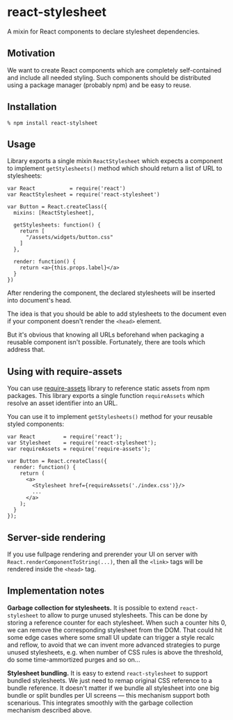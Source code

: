 # react-stylesheet

A mixin for React components to declare stylesheet dependencies.

## Motivation

We want to create React components which are completely self-contained and
include all needed styling. Such components should be distributed using a
package manager (probably npm) and be easy to reuse.

## Installation

    % npm install react-stylsheet

## Usage

Library exports a single mixin `ReactStylesheet` which expects a component to
implement `getStylesheets()` method which should return a list of URL to
stylesheets:

    var React           = require('react')
    var ReactStylesheet = require('react-stylesheet')

    var Button = React.createClass({
      mixins: [ReactStylesheet],

      getStylesheets: function() {
        return [
          "/assets/widgets/button.css"
        ]
      },

      render: function() {
        return <a>{this.props.label}</a>
      }
    })

After rendering the component, the declared stylesheets will be inserted into
document's head.

The idea is that you should be able to add stylesheets to the document even if
your component doesn't render the `<head>` element.

But it's obvious that knowing all URLs beforehand when packaging a reusable
component isn't possible. Fortunately, there are tools which address that.

## Using with require-assets

You can use [require-assets][] library to reference static assets from npm
packages. This library exports a single function `requireAssets` which resolve
an asset identifier into an URL.

You can use it to implement `getStylesheets()` method for your reusable styled
components:

    var React         = require('react');
    var Stylesheet    = require('react-stylesheet');
    var requireAssets = require('require-assets');

    var Button = React.createClass({
      render: function() {
        return (
          <a>
            <Stylesheet href={requireAssets('./index.css')}/>
            ...
          </a>
        );
      }
    });

[require-assets]: https://github.com/andreypopp/require-assets

## Server-side rendering

If you use fullpage rendering and prerender your UI on server with
`React.renderComponentToString(...)`, then all the `<link>` tags will be
rendered inside the `<head>` tag.

## Implementation notes

**Garbage collection for stylesheets.** It is possible to extend
`react-stylesheet` to allow to purge unused stylesheets. This can be done by
storing a reference counter for each stylesheet. When such a counter hits 0, we
can remove the corresponding stylesheet from the DOM. That could hit some edge
cases where some small UI update can trigger a style recalc and reflow, to avoid
that we can invent more advanced strategies to purge unused stylesheets, e.g.
when number of CSS rules is above the threshold, do some time-ammortized purges
and so on...

**Stylesheet bundling.** It is easy to extend `react-stylesheet` to support
bundled stylesheets. We just need to remap original CSS reference to a bundle
reference. It doesn't matter if we bundle all stylesheet into one big bundle or
split bundles per UI screens — this mechanism support both scenarious. This
integrates smoothly with the garbage collection mechanism described above.
